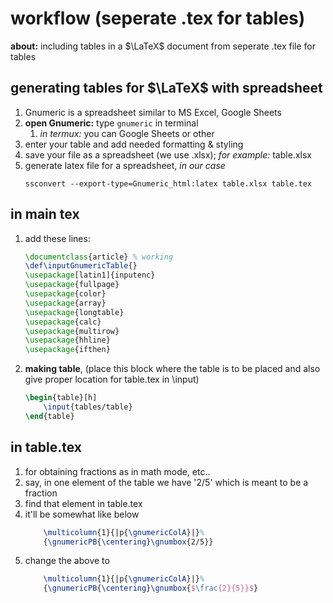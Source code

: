 # workflow (seperate .tex for tables)

**about:** including tables in a $\LaTeX$ document from seperate .tex file for tables

## generating tables for $\LaTeX$ with spreadsheet
1. Gnumeric is a spreadsheet similar to MS Excel, Google Sheets
3.  **open Gnumeric:** type `gnumeric` in terminal
	1. _in termux:_ you can Google Sheets or other
4. enter your table and add needed formatting & styling
5. save your file as a spreadsheet (we use .xlsx); _for example:_ table.xlsx
6. generate latex file for a spreadsheet, _in our case_
	```
	ssconvert --export-type=Gnumeric_html:latex table.xlsx table.tex
	```

## in main tex
1. add these lines:
	```latex
	\documentclass{article}	% working
	\def\inputGnumericTable{}
	\usepackage[latin1]{inputenc}
	\usepackage{fullpage}
	\usepackage{color}
	\usepackage{array}
	\usepackage{longtable}
	\usepackage{calc}
	\usepackage{multirow}
	\usepackage{hhline}
	\usepackage{ifthen}
    ```
1. **making table**, (place this block where the table is to be placed and also give proper location for table.tex in \input)
	```latex
	\begin{table}[h]
		\input{tables/table}
	\end{table}
    ```
## in table.tex
1. for obtaining fractions as in math mode, etc..
1. say, in one element of the table we have '2/5' which is meant to be a fraction 
1. find that element in table.tex
1. it'll be somewhat like below
	```latex
		\multicolumn{1}{|p{\gnumericColA}|}%
		{\gnumericPB{\centering}\gnumbox{2/5}}
    ```
1. change the above to
	```latex
		\multicolumn{1}{|p{\gnumericColA}|}%
		{\gnumericPB{\centering}\gnumbox{$\frac{2}{5}}$}
    ```
